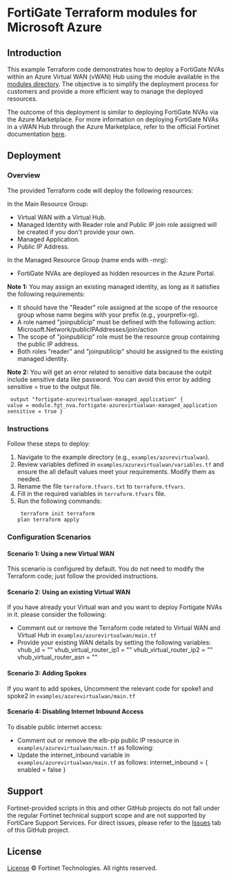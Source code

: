 # FortiGate Terraform modules for Microsoft Azure

## Introduction

This example Terraform code demonstrates how to deploy a FortiGate NVAs within an Azure Virtual WAN (vWAN) Hub using the module available in the [modules directory](https://github.com/40net-cloud/terraform-azure-fortigate/tree/main/modules/azurevirtualwan). The objective is to simplify the deployment process for customers and provide a more efficient way to manage the deployed resources.

The outcome of this deployment is similar to deploying FortiGate NVAs via the Azure Marketplace.
For more information on deploying FortiGate NVAs in a vWAN Hub through the Azure Marketplace, refer to the official Fortinet documentation [here](https://docs.fortinet.com/document/fortigate-public-cloud/7.4.0/azure-vwan-ngfw-deployment-guide/233362/deploying-fortigate-nvas-in-a-vwan-hub).

## Deployment

### Overview

The provided Terraform code will deploy the following resources:

In the Main Resource Group:

- Virtual WAN with a Virtual Hub.
- Managed Identity with Reader role and Public IP join role assigned will be created if you don't provide your own.
- Managed Application.
- Public IP Address.

In the Managed Resource Group (name ends with -mrg):
- FortiGate NVAs are deployed as hidden resources in the Azure Portal.


**Note 1:** You may assign an existing managed identity, as long as it satisfies the following requirements:

- It should have the "Reader" role assigned at the scope of the resource group whose name begins with your prefix (e.g., yourprefix-rg).
- A role named "joinpublicip" must be defined with the following action: Microsoft.Network/publicIPAddresses/join/action
- The scope of  "joinpublicip" role must be the resource group containing the public IP address.
- Both roles "reader" and "joinpublicip" should be assigned to the existing managed identity.

**Note 2:** You will get an error related to sensitive data because the outpit include sensitive data like password. You can avoid this error by adding sensitive = true to the output file.
<code><pre>
output "fortigate-azurevirtualwan-managed_application" {
  value = module.fgt_nva.fortigate-azurevirtualwan-managed_application
  sensitive = true
}
</code></pre>

### Instructions
Follow these steps to deploy:

1. Navigate to the example directory (e.g., `examples/azurevirtualwan`).
2. Review variables defined in  `examples/azurevirtualwan/variables.tf` and ensure the all default values meet your requirements. Modify them as needed.
3. Rename the file `terraform.tfvars.txt` to `terraform.tfvars`.
4. Fill in the required variables in `terraform.tfvars` file.
5. Run the following commands:
<code><pre>
   terraform init
   terraform plan
   terraform apply
</code></pre>

###  Configuration Scenarios

#### Scenario 1: Using a new Virtual WAN

This scenario is configured by default. You do not need to modify the Terraform code; just follow the provided instructions.

#### Scenario 2: Using an existing Virtual WAN

If you have already your Virtual wan and you want to deploy Fortigate NVAs in it. please consider the following:
- Comment out or remove the Terraform code related to Virtual WAN and Virtual Hub in `examples/azurevirtualwan/main.tf`
- Provide your existing WAN details by setting the following variables: 
  vhub_id                     = ""
  vhub_virtual_router_ip1     = ""
  vhub_virtual_router_ip2     = ""
  vhub_virtual_router_asn     = ""

#### Scenario 3: Adding Spokes

If you want to add spokes, Uncomment the relevant code for spoke1 and spoke2 in `examples/azurevirtualwan/main.tf`

#### Scenario 4: Disabling Internet Inbound Access

To disable public internet access:
- Comment out or remove the elb-pip public IP resource in `examples/azurevirtualwan/main.tf` as following:
- Update the internet_inbound variable in `examples/azurevirtualwan/main.tf` as follows:
   internet_inbound = {
      enabled        = false
   }

## Support

Fortinet-provided scripts in this and other GitHub projects do not fall under the regular Fortinet technical support scope and are not supported by FortiCare Support Services.
For direct issues, please refer to the [Issues](https://github.com/40net-cloud/terraform-azure-fortigate/issues) tab of this GitHub project.

## License

[License](/../../blob/main/LICENSE) © Fortinet Technologies. All rights reserved.
